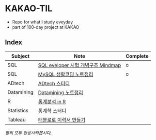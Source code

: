 # KAKAO-TIL

- Repo for what I study eveyday
- part of 100-day project at KAKAO

## Index

Subject | Note | Complete 
-----------|-------|--------------
SQL | [SQL eveloper 시험 개념구조 Mindmap](https://github.com/songyeseol/sql_study/blob/master/sql_developer/sqld_mindmap.md)| o
SQL | [MySQL 생활코딩 노트정리](https://github.com/songyeseol/sql_study/tree/master/opentutorials) | o
ADtech | [ADtech 스터디](https://github.com/songyeseol/ADtech_study) |  
Datamining | [Datamining 노트정리](https://github.com/songyeseol/KAKAO-TIL/tree/master/datamining) |  
R | [통계분석 in R](https://github.com/songyeseol/KAKAO-TIL/tree/master/r) |  
Statistics | [통계학 스터디](https://github.com/songyeseol/KAKAO-TIL/tree/master/stats)  |  
Tableau | [태블로로 이력서 만들기](https://github.com/songyeseol/KAKAO-TIL/tree/master/tableau_resume) |  

*빨리 모두 완성시켜봅시다..*

